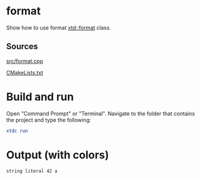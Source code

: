 # format

Show how to use format [xtd::format](../../../../src/xtd.core/include/xtd/format.h) class.

## Sources

[src/format.cpp](src/format.cpp)

[CMakeLists.txt](CMakeLists.txt)

# Build and run

Open "Command Prompt" or "Terminal". Navigate to the folder that contains the project and type the following:

```cmake
xtdc run
```

# Output (with colors)

```
string literal 42 a
```

